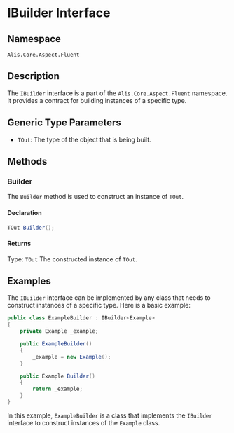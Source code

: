 # IBuilder Interface

## Namespace

`Alis.Core.Aspect.Fluent`

## Description

The `IBuilder` interface is a part of the `Alis.Core.Aspect.Fluent` namespace. It provides a contract for building
instances of a specific type.

## Generic Type Parameters

- `TOut`: The type of the object that is being built.

## Methods

### Builder

The `Builder` method is used to construct an instance of `TOut`.

#### Declaration

```csharp
TOut Builder();
```

#### Returns

Type: `TOut`
The constructed instance of `TOut`.

## Examples

The `IBuilder` interface can be implemented by any class that needs to construct instances of a specific type. Here is a
basic example:

```csharp
public class ExampleBuilder : IBuilder<Example>
{
    private Example _example;

    public ExampleBuilder()
    {
        _example = new Example();
    }

    public Example Builder()
    {
        return _example;
    }
}
```

In this example, `ExampleBuilder` is a class that implements the `IBuilder` interface to construct instances of
the `Example` class.

